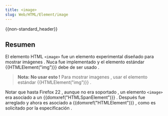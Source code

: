 ```yaml
---
title: <image>
slug: Web/HTML/Element/image
---
```


{{non-standard_header}}

## Resumen

El elemento HTML `<image>` fue un elemento experimental diseñado para mostrar imágenes . Nuca fue implementado y el elemento estándar {{HTMLElement("img")}} debe de ser usado .

> **Nota:** **No usar esto !** Para mostrar imagenes , usar el elemento estándar {{HTMLElement("img")}} .

Notar que hasta Firefox 22 , aunque no era soportado , un elemento `<image>` era asociado a un {{domxref("HTMLSpanElement")}} . Después fue arreglado y ahora es asociado a {{domxref("HTMLElement")}} , como es solicitado por la especificación .
